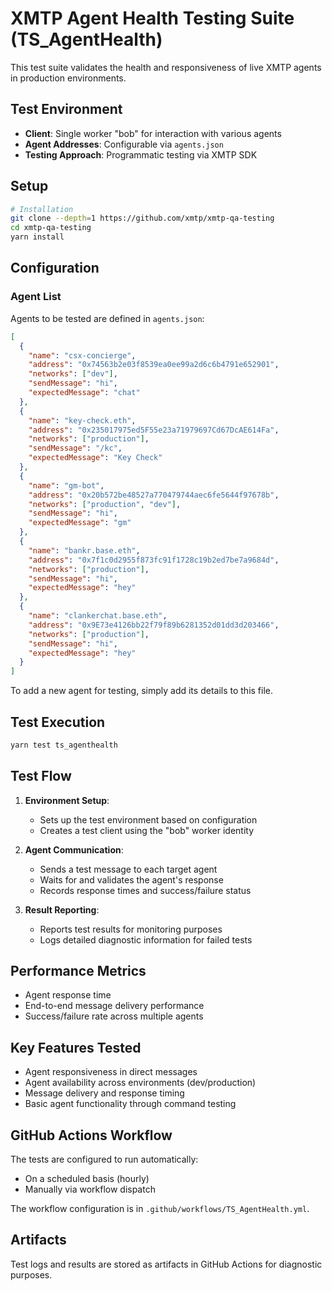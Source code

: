 # XMTP Agent Health Testing Suite (TS_AgentHealth)

This test suite validates the health and responsiveness of live XMTP agents in production environments.

## Test Environment

- **Client**: Single worker "bob" for interaction with various agents
- **Agent Addresses**: Configurable via `agents.json`
- **Testing Approach**: Programmatic testing via XMTP SDK

## Setup

```bash
# Installation
git clone --depth=1 https://github.com/xmtp/xmtp-qa-testing
cd xmtp-qa-testing
yarn install
```

## Configuration

### Agent List

Agents to be tested are defined in `agents.json`:

```json
[
  {
    "name": "csx-concierge",
    "address": "0x74563b2e03f8539ea0ee99a2d6c6b4791e652901",
    "networks": ["dev"],
    "sendMessage": "hi",
    "expectedMessage": "chat"
  },
  {
    "name": "key-check.eth",
    "address": "0x235017975ed5F55e23a71979697Cd67DcAE614Fa",
    "networks": ["production"],
    "sendMessage": "/kc",
    "expectedMessage": "Key Check"
  },
  {
    "name": "gm-bot",
    "address": "0x20b572be48527a770479744aec6fe5644f97678b",
    "networks": ["production", "dev"],
    "sendMessage": "hi",
    "expectedMessage": "gm"
  },
  {
    "name": "bankr.base.eth",
    "address": "0x7f1c0d2955f873fc91f1728c19b2ed7be7a9684d",
    "networks": ["production"],
    "sendMessage": "hi",
    "expectedMessage": "hey"
  },
  {
    "name": "clankerchat.base.eth",
    "address": "0x9E73e4126bb22f79f89b6281352d01dd3d203466",
    "networks": ["production"],
    "sendMessage": "hi",
    "expectedMessage": "hey"
  }
]
```

To add a new agent for testing, simply add its details to this file.

## Test Execution

```bash
yarn test ts_agenthealth
```

## Test Flow

1. **Environment Setup**:

   - Sets up the test environment based on configuration
   - Creates a test client using the "bob" worker identity

2. **Agent Communication**:

   - Sends a test message to each target agent
   - Waits for and validates the agent's response
   - Records response times and success/failure status

3. **Result Reporting**:
   - Reports test results for monitoring purposes
   - Logs detailed diagnostic information for failed tests

## Performance Metrics

- Agent response time
- End-to-end message delivery performance
- Success/failure rate across multiple agents

## Key Features Tested

- Agent responsiveness in direct messages
- Agent availability across environments (dev/production)
- Message delivery and response timing
- Basic agent functionality through command testing

## GitHub Actions Workflow

The tests are configured to run automatically:

- On a scheduled basis (hourly)
- Manually via workflow dispatch

The workflow configuration is in `.github/workflows/TS_AgentHealth.yml`.

## Artifacts

Test logs and results are stored as artifacts in GitHub Actions for diagnostic purposes.
